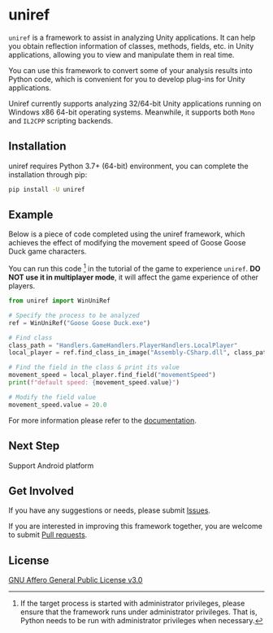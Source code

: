 # uniref

`uniref` is a framework to assist in analyzing Unity applications. It can help you obtain reflection information of classes, methods, fields, etc. in Unity applications, allowing you to view and manipulate them in real time.

You can use this framework to convert some of your analysis results into Python code, which is convenient for you to develop plug-ins for Unity applications.

Uniref currently supports analyzing 32/64-bit Unity applications running on Windows x86 64-bit operating systems. Meanwhile, it supports both `Mono` and `IL2CPP` scripting backends.

## Installation

uniref requires Python 3.7+ (64-bit) environment, you can complete the installation through pip:

```bash
pip install -U uniref
```

## Example

Below is a piece of code completed using the uniref framework, which achieves the effect of modifying the movement speed of Goose Goose Duck game characters.

You can run this code [^1] in the tutorial of the game to experience `uniref`. **DO NOT use it in multiplayer mode**, it will affect the game experience of other players.

```Python
from uniref import WinUniRef

# Specify the process to be analyzed
ref = WinUniRef("Goose Goose Duck.exe")

# Find class
class_path = "Handlers.GameHandlers.PlayerHandlers.LocalPlayer"
local_player = ref.find_class_in_image("Assembly-CSharp.dll", class_path)

# Find the field in the class & print its value
movement_speed = local_player.find_field("movementSpeed")
print(f"default speed: {movement_speed.value}")

# Modify the field value
movement_speed.value = 20.0
```

For more information please refer to the [documentation](https://uniref.rtfd.io). 

## Next Step

Support Android platform

## Get Involved

If you have any suggestions or needs, please submit [Issues](https://github.com/in1nit1t/uniref/issues).

If you are interested in improving this framework together, you are welcome to submit [Pull requests](https://github.com/in1nit1t/uniref/pulls).

## License

[GNU Affero General Public License v3.0](https://github.com/in1nit1t/uniref/blob/main/LICENSE)


[^1]: If the target process is started with administrator privileges, please ensure that the framework runs under administrator privileges. That is, Python needs to be run with administrator privileges when necessary.
